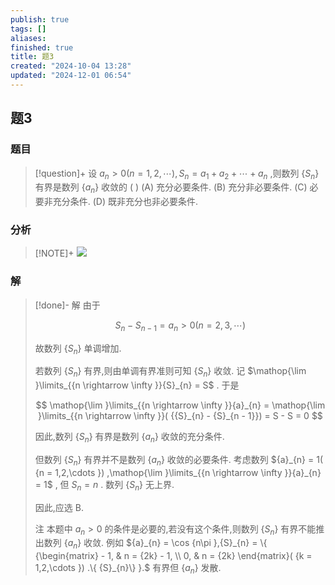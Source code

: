 ```yaml
---
publish: true
tags: []
aliases: 
finished: true
title: 题3
created: "2024-10-04 13:28"
updated: "2024-12-01 06:54"
---
```

## 题3
### 题目
> [!question]+
> 设 ${a}_{n} > 0( {n = 1,2,\cdots }) ,{S}_{n} = {a}_{1} + {a}_{2} + \cdots  + {a}_{n}$ ,则数列 $\{  {S}_{n}\}$ 有界是数列 $\{  {a}_{n}\}$ 收敛的 ( )
> (A) 充分必要条件. 
> (B) 充分非必要条件.
> (C) 必要非充分条件. 
> (D) 既非充分也非必要条件.
### 分析
> [!NOTE]+
> ![](https://img.hwenyi.live/202411201652383.webp)
### 解
> [!done]-
> 解 由于
> 
> $$
> {S}_{n} - {S}_{n - 1} = {a}_{n} > 0( {n = 2,3,\cdots }) 
> $$
> 
> 故数列 $\{  {S}_{n}\}$ 单调增加.
> 
> 若数列 $\{  {S}_{n}\}$ 有界,则由单调有界准则可知 $\{  {S}_{n}\}$ 收敛. 记 $\mathop{\lim }\limits_{{n \rightarrow  \infty }}{S}_{n} = S$ . 于是
> 
> $$
> \mathop{\lim }\limits_{{n \rightarrow  \infty }}{a}_{n} = \mathop{\lim }\limits_{{n \rightarrow  \infty }}( {{S}_{n} - {S}_{n - 1}})  = S - S = 0
> $$
> 
> 因此,数列 $\{  {S}_{n}\}$ 有界是数列 $\{  {a}_{n}\}$ 收敛的充分条件.
> 
> 但数列 $\{  {S}_{n}\}$ 有界并不是数列 $\{  {a}_{n}\}$ 收敛的必要条件. 考虑数列 ${a}_{n} = 1( {n = 1,2,\cdots }) ,\mathop{\lim }\limits_{{n \rightarrow  \infty }}{a}_{n} = 1$ , 但 ${S}_{n} = n$ . 数列 $\{  {S}_{n}\}$ 无上界.
> 
> 因此,应选 B.
> 
> 注 本题中 ${a}_{n} > 0$ 的条件是必要的,若没有这个条件,则数列 $\{  {S}_{n}\}$ 有界不能推出数列 $\{  {a}_{n}\}$ 收敛. 例如 ${a}_{n} = \cos {n\pi },{S}_{n} = \{  {\begin{matrix}  - 1, & n = {2k} - 1, \\  0, & n = {2k} \end{matrix}( {k = 1,2,\cdots }) .\{  {S}_{n}\}  }.$ 有界但 $\{  {a}_{n}\}$ 发散.
